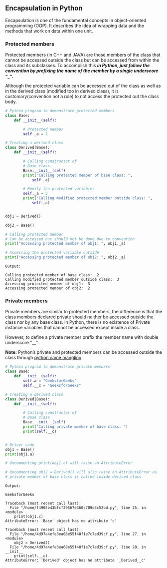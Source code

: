 ## Encapsulation in Python
Encapsulation is one of the fundamental concepts in object-oriented programming (OOP). 
It describes the idea of wrapping data and the methods that work on data within one unit.

### Protected members
Protected members (in C++ and JAVA) are those members of the class that cannot be accessed 
outside the class but can be accessed from within the class and its subclasses. To accomplish 
this **_in Python, just follow the convention by prefixing the name of the member by a single 
underscore `“_”`._**

Although the protected variable can be accessed out of the class as well as in the derived 
class (modified too in derived class), it is customary(convention not a rule) to not access 
the protected out the class body.

```python
# Python program to demonstrate protected members 
class Base: 
	def __init__(self): 

		# Protected member 
		self._a = 2

# Creating a derived class 
class Derived(Base): 
	def __init__(self): 

		# Calling constructor of 
		# Base class 
		Base.__init__(self) 
		print("Calling protected member of base class: ", 
			self._a) 

		# Modify the protected variable: 
		self._a = 3
		print("Calling modified protected member outside class: ", 
			self._a) 


obj1 = Derived() 

obj2 = Base() 

# Calling protected member 
# Can be accessed but should not be done due to convention 
print("Accessing protected member of obj1: ", obj1._a) 

# Accessing the protected variable outside 
print("Accessing protected member of obj2: ", obj2._a)
```
```
Output: 

Calling protected member of base class:  2
Calling modified protected member outside class:  3
Accessing protected member of obj1:  3
Accessing protected member of obj2:  2
```

### Private members
Private members are similar to protected members, the difference is that the class members 
declared private should neither be accessed outside the class nor by any base class. In 
Python, there is no existence of Private instance variables that cannot be accessed except 
inside a class.

However, to define a private member prefix the member name with double underscore “__”.

**Note:** Python’s private and protected members can be accessed outside the class through 
[python name mangling](https://www.geeksforgeeks.org/private-variables-python/). 

```python
# Python program to demonstrate private members 
class Base: 
	def __init__(self): 
		self.a = "GeeksforGeeks"
		self.__c = "GeeksforGeeks"

# Creating a derived class 
class Derived(Base): 
	def __init__(self): 

		# Calling constructor of 
		# Base class 
		Base.__init__(self) 
		print("Calling private member of base class: ") 
		print(self.__c) 


# Driver code 
obj1 = Base() 
print(obj1.a) 

# Uncommenting print(obj1.c) will raise an AttributeError 

# Uncommenting obj2 = Derived() will also raise an AttributeError as 
# private member of base class is called inside derived class
```
```
Output: 

GeeksforGeeks

Traceback (most recent call last):
  File "/home/f4905b43bfcf29567e360c709d3c52bd.py", line 25, in <module>
    print(obj1.c)
AttributeError: 'Base' object has no attribute 'c'

Traceback (most recent call last):
  File "/home/4d97a4efe3ea68e55f48f1e7c7ed39cf.py", line 27, in <module>
    obj2 = Derived()
  File "/home/4d97a4efe3ea68e55f48f1e7c7ed39cf.py", line 20, in __init__
    print(self.__c)
AttributeError: 'Derived' object has no attribute '_Derived__c' 
```
